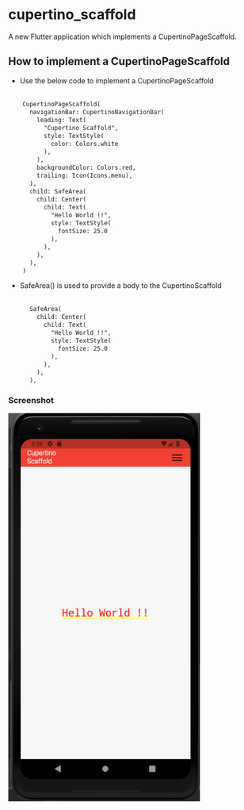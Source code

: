 # cupertino_scaffold

A new Flutter application which implements a CupertinoPageScaffold.

## How to implement a CupertinoPageScaffold

- Use the below code to implement a CupertinoPageScaffold

```

    CupertinoPageScaffold(
      navigationBar: CupertinoNavigationBar(
        leading: Text(
          "Cupertino Scaffold",
          style: TextStyle(
            color: Colors.white
          ),
        ),
        backgroundColor: Colors.red,
        trailing: Icon(Icons.menu),
      ),
      child: SafeArea(
        child: Center(
          child: Text(
            "Hello World !!",
            style: TextStyle(
              fontSize: 25.0
            ),
          ),
        ),
      ),
    )

```

- SafeArea() is used to provide a body to the CupertinoScaffold

```

      SafeArea(
        child: Center(
          child: Text(
            "Hello World !!",
            style: TextStyle(
              fontSize: 25.0
            ),
          ),
        ),
      ),

```

### Screenshot

![](./screenshot/screen.png)
